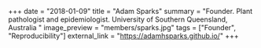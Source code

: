 +++
date = "2018-01-09"
title = "Adam Sparks"
summary = "Founder. Plant pathologist and epidemiologist. University of Southern Queensland, Australia "
image_preview = "members/sparks.jpg"
tags = ["Founder", "Reproducibility"]
external_link = "https://adamhsparks.github.io/"
+++
